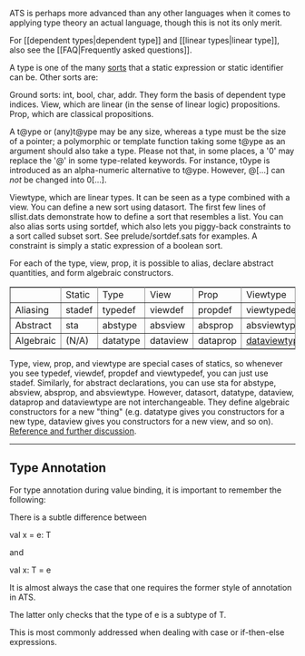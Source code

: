 ATS is perhaps more advanced than any other languages when it comes to applying type theory an actual language, though this is not its only merit.

For [[dependent types|dependent type]] and [[linear types|linear type]], also see the [[FAQ|Frequently asked questions]].

A type is one of the many [sorts](sort) that a static expression or static identifier can be. Other sorts are:

Ground sorts: int, bool, char, addr. They form the basis of dependent type indices.
View, which are linear (in the sense of linear logic) propositions.
Prop, which are classical propositions.

A t@ype or (any)t@ype may be any size, whereas a type must be the size of a pointer; a polymorphic or template function taking some t@ype as an argument should also take a type. Please not that, in some places, a '0' may replace the '@' in some type-related keywords. For instance, t0ype is introduced as an alpha-numeric alternative to t@ype. However, @[...] can *not* be changed into 0[...].

Viewtype, which are linear types. It can be seen as a type combined with a view.
You can define a new sort using datasort. The first few lines of sllist.dats demonstrate how to define a sort that resembles a list. You can also alias sorts using sortdef, which also lets you piggy-back constraints to a sort called subset sort. See prelude/sortdef.sats for examples. A constraint is simply a static expression of a boolean sort.

For each of the type, view, prop, it is possible to alias, declare abstract quantities, and form algebraic constructors.

<table border="1" bordercolor="#888888" cellspacing="0" style="border-color:rgb(136,136,136);border-width:1px;border-collapse:collapse">
<tbody>
<tr>
<td style="width:60px"> </td>
<td style="width:60px">Static</td>
<td style="width:60px">Type</td>
<td style="width:60px">View</td>
<td style="width:60px">Prop</td>
<td style="width:60px">Viewtype</td>
</tr>
<tr>
<td>Aliasing</td>
<td>stadef</td>
<td style="width:60px">typedef</td>
<td>viewdef</td>
<td>propdef</td>
<td>viewtypedef</td>
</tr>
<tr>
<td>Abstract</td>
<td>sta</td>
<td>abstype</td>
<td>absview</td>
<td>absprop</td>
<td>absviewtype</td>
</tr>
<tr>
<td style="width:60px">Algebraic</td>
<td style="width:60px">(N/A)</td>
<td style="width:60px">datatype</td>
<td style="width:60px">dataview</td>
<td style="width:60px">dataprop</td>
<td style="width:60px"><a href="https://github.com/githwxi/ATS-Postiats/wiki/dataviewtype">dataviewtype</a></td>
</tr>
</tbody>
</table>

Type, view, prop, and viewtype are special cases of statics, so whenever you see typedef, viewdef, propdef and viewtypedef, you can just use stadef. Similarly, for abstract declarations, you can use sta for abstype, absview, absprop, and absviewtype. However, datasort, datatype, dataview, dataprop and dataviewtype are not interchangeable. They define algebraic constructors for a new "thing" (e.g. datatype gives you constructors for a new type, dataview gives you constructors for a new view, and so on). [Reference and further discussion](http://cs.likai.org/ats/ml-programmers-guide-to-ats).

-----------------------
Type Annotation
-----------------------

For type annotation during value binding, it is important to remember the following:

There is a subtle difference between

val x = e: T

and

val x: T = e

It is almost always the case that one requires the former style of annotation
in ATS.

The latter only checks that the type of e is a subtype of T.

This is most commonly addressed when dealing with case or if-then-else expressions.